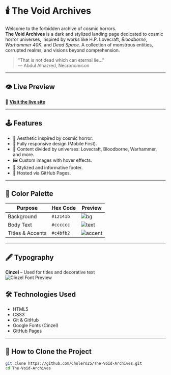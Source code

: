 # 🕯️ The Void Archives

Welcome to the forbidden archive of cosmic horrors.  
**The Void Archives** is a dark and stylized landing page dedicated to cosmic horror universes, inspired by works like H.P. Lovecraft, *Bloodborne*, *Warhammer 40K*, and *Dead Space*. A collection of monstrous entities, corrupted realms, and visions beyond comprehension.

> "That is not dead which can eternal lie..."  
> — Abdul Alhazred, Necronomicon

---

## 👁️ Live Preview

🔗 **[Visit the live site](https://cholero25.github.io/The-Void-Archives/)**

---

## 🕹️ Features

- 🎨 Aesthetic inspired by cosmic horror.
- 📱 Fully responsive design (Mobile First).
- 🧠 Content divided by universes: Lovecraft, Bloodborne, Warhammer, and more.
- 🖼️ Custom images with hover effects.
- 🌌 Stylized and informative footer.
- 💾 Hosted via GitHub Pages.

---

## 🎨 Color Palette

| Purpose           | Hex Code   | Preview |
|------------------|------------|---------|
| Background        | `#12141b`  | ![bg](https://img.shields.io/badge/%20-%2312141b.svg?style=flat&logoColor=white) |
| Body Text         | `#cccccc`  | ![text](https://img.shields.io/badge/%20-%23cccccc.svg?style=flat&logoColor=black) |
| Titles & Accents  | `#c4bfb2`  | ![accent](https://img.shields.io/badge/%20-%23c4bfb2.svg?style=flat&logoColor=black) |


---
## 🖋️ Typography

**Cinzel** – Used for titles and decorative text  
![Cinzel Font Preview](https://https://fonts.google.com/specimen/Cinzel/font-preview.png)
  
## 🛠️ Technologies Used

- HTML5
- CSS3
- Git & GitHub
- Google Fonts (Cinzel)
- GitHub Pages

---

## 🚀 How to Clone the Project

```bash
git clone https://github.com/Cholero25/The-Void-Archives.git
cd The-Void-Archives
